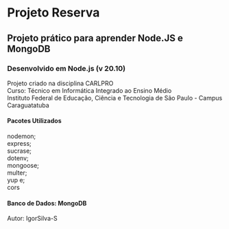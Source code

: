 # Projeto Reserva

## Projeto prático para aprender Node.JS e MongoDB

### Desenvolvido em Node.js (v 20.10)

Projeto criado na disciplina CARLPRO  
Curso: Técnico em Informática Integrado ao Ensino Médio  
Instituto Federal de Educação, Ciência e Tecnologia de São Paulo - Campus Caraguatatuba  

#### Pacotes Utilizados

nodemon;  
express;  
sucrase;  
dotenv;  
mongoose;  
multer;  
yup e;  
cors

#### Banco de Dados: MongoDB
Autor: IgorSilva-S
